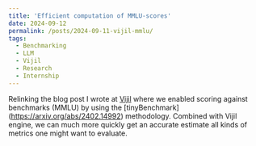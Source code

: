 ```yaml
---
title: 'Efficient computation of MMLU-scores'
date: 2024-09-12
permalink: /posts/2024-09-11-vijil-mmlu/
tags:
  - Benchmarking 
  - LLM 
  - Vijil
  - Research
  - Internship
---
```



Relinking the blog post I wrote at [Vijil](https://medium.com/tech-at-instacart/optimizing-at-the-edge-using-regression-discontinuity-designs-to-power-decision-making-51e296615046) where we enabled scoring against benchmarks (MMLU) by using the [tinyBenchmark] (https://arxiv.org/abs/2402.14992) methodology. Combined with Vijil engine, we can much more quickly get an accurate estimate all kinds of metrics one might want to evaluate. 